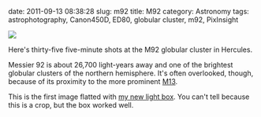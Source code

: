 date: 2011-09-13 08:38:28
slug: m92
title: M92
category: Astronomy
tags: astrophotography, Canon450D, ED80, globular cluster, m92, PixInsight

[![][1]][1]

Here's thirty-five five-minute shots at the M92 globular cluster in Hercules.

Messier 92 is about 26,700 light-years away and one of the brightest globular
clusters of the northern hemisphere. It's often overlooked, though, because of
its proximity to the more prominent
[M13](/posts/2011/08/the-globular-cluster-m13/).

This is the first image flatted with [my new light
box](/posts/2011/08/my-diy-flat-fields-light-box/). You can't tell because this
is a crop, but the box worked well.

[1]: |filename|/images/2011_m92.jpg
